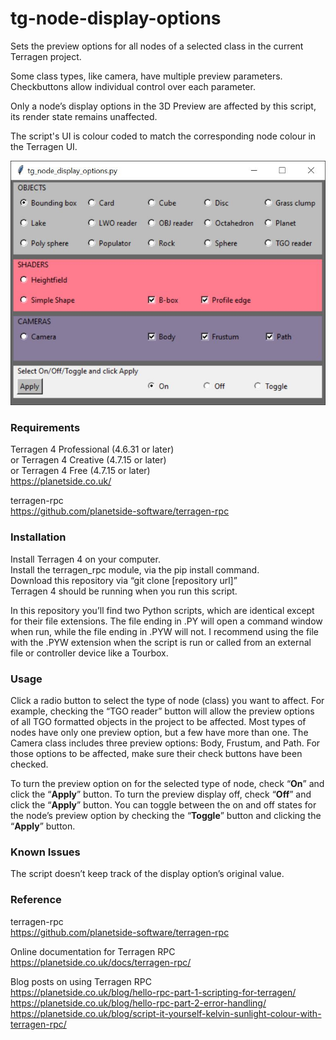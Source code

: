 # tg-node-display-options
Sets the preview options for all nodes of a selected class in the current Terragen project.

Some class types, like camera, have multiple preview parameters. Checkbuttons allow individual control over each parameter.

Only a node’s display options in the 3D Preview are affected by this script, its render state remains unaffected.

The script's UI is colour coded to match the corresponding node colour in the Terragen UI.

![tg_node_display_options GUI](/images/tg_node_display_options_gui.jpg)

### Requirements <br>
Terragen 4 Professional (4.6.31 or later) <br>
or Terragen 4 Creative (4.7.15 or later) <br>
or Terragen 4 Free (4.7.15 or later) <br>
https://planetside.co.uk/ <br>

terragen-rpc <br>
https://github.com/planetside-software/terragen-rpc <br>

### Installation <br>
Install Terragen 4 on your computer. <br>
Install the terragen_rpc module, via the pip install command. <br>
Download this repository via “git clone [repository url]” <br>
Terragen 4 should be running when you run this script. <br>

In this repository you’ll find two Python scripts, which are identical except for their file extensions.  The file ending in .PY will open a command window when run, while the file ending in .PYW will not.  I recommend using the file with the .PYW extension when the script is run or called from an external file or controller device like a Tourbox.

### Usage
Click a radio button to select the type of node (class) you want to affect. For example, checking the “TGO reader” button will allow the preview options of all TGO formatted objects in the project to be affected.  Most types of nodes have only one preview option, but a few have more than one.  The Camera class includes three preview options: Body, Frustum, and Path. For those options to be affected, make sure their check buttons have been checked.  

To turn the preview option on for the selected type of node, check “<b>On</b>” and click the “<b>Apply</b>” button.  To turn the preview display off, check “<b>Off</b>” and click the “<b>Apply</b>” button.  You can toggle between the on and off states for the node’s preview option by checking the “<b>Toggle</b>” button and clicking the “<b>Apply</b>” button.

### Known Issues
The script doesn’t keep track of the display option’s original value.

### Reference
terragen-rpc <br>
https://github.com/planetside-software/terragen-rpc

Online documentation for Terragen RPC <br>
https://planetside.co.uk/docs/terragen-rpc/

Blog posts on using Terragen RPC <br>
https://planetside.co.uk/blog/hello-rpc-part-1-scripting-for-terragen/ <br>
https://planetside.co.uk/blog/hello-rpc-part-2-error-handling/ <br>
https://planetside.co.uk/blog/script-it-yourself-kelvin-sunlight-colour-with-terragen-rpc/


